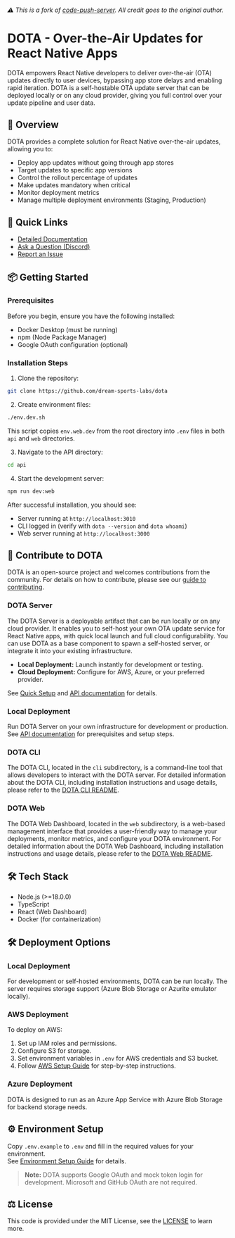 ###### ⚠️ This is a fork of [code-push-server](https://github.com/microsoft/code-push-server). All credit goes to the original author.

# DOTA - Over-the-Air Updates for React Native Apps

DOTA empowers React Native developers to deliver over-the-air (OTA) updates directly to user devices, bypassing app store delays and enabling rapid iteration. DOTA is a self-hostable OTA update server that can be deployed locally or on any cloud provider, giving you full control over your update pipeline and user data.

## 🚀 Overview

DOTA provides a complete solution for React Native over-the-air updates, allowing you to:

- Deploy app updates without going through app stores
- Target updates to specific app versions
- Control the rollout percentage of updates
- Make updates mandatory when critical
- Monitor deployment metrics
- Manage multiple deployment environments (Staging, Production)

## 🔗 Quick Links

- [Detailed Documentation](https://dota.dreamsportslabs.com/)
- [Ask a Question (Discord)](https://discord.gg/Sa6a5Scj)
- [Report an Issue](https://github.com/dream-sports-labs/dota/issues)

## 📦 Getting Started

### Prerequisites

Before you begin, ensure you have the following installed:
- Docker Desktop (must be running)
- npm (Node Package Manager)
- Google OAuth configuration (optional)

### Installation Steps

1. Clone the repository:
```bash
git clone https://github.com/dream-sports-labs/dota
```

2. Create environment files:
```bash
./env.dev.sh
```
This script copies `env.web.dev` from the root directory into `.env` files in both `api` and `web` directories.

3. Navigate to the API directory:
```bash
cd api
```

4. Start the development server:
```bash
npm run dev:web
```

After successful installation, you should see:
- Server running at `http://localhost:3010`
- CLI logged in (verify with `dota --version` and `dota whoami`)
- Web server running at `http://localhost:3000`

## 🤝 Contribute to DOTA

DOTA is an open-source project and welcomes contributions from the community. For details on how to contribute, please see our [guide to contributing](/CONTRIBUTING.md).

### DOTA Server

The DOTA Server is a deployable artifact that can be run locally or on any cloud provider. It enables you to self-host your own OTA update service for React Native apps, with quick local launch and full cloud configurability. You can use DOTA as a base component to spawn a self-hosted server, or integrate it into your existing infrastructure.

- **Local Deployment:** Launch instantly for development or testing.
- **Cloud Deployment:** Configure for AWS, Azure, or your preferred provider.

See [Quick Setup](#quick-setup) and [API documentation](./api/README.md) for details.

### Local Deployment

Run DOTA Server on your own infrastructure for development or production.  
See [API documentation](./api/README.md) for prerequisites and setup steps.

### DOTA CLI

The DOTA CLI, located in the `cli` subdirectory, is a command-line tool that allows developers to interact with the DOTA server. For detailed information about the DOTA CLI, including installation instructions and usage details, please refer to the [DOTA CLI README](./cli/README.md).

### DOTA Web

The DOTA Web Dashboard, located in the `web` subdirectory, is a web-based management interface that provides a user-friendly way to manage your deployments, monitor metrics, and configure your DOTA environment. For detailed information about the DOTA Web Dashboard, including installation instructions and usage details, please refer to the [DOTA Web README](./web/README.md).

## 🛠️ Tech Stack

- Node.js (>=18.0.0)
- TypeScript
- React (Web Dashboard)
- Docker (for containerization)

## 🛠️ Deployment Options

### Local Deployment

For development or self-hosted environments, DOTA can be run locally. The server requires storage support (Azure Blob Storage or Azurite emulator locally).

### AWS Deployment

To deploy on AWS:
1. Set up IAM roles and permissions.
2. Configure S3 for storage.
3. Set environment variables in `.env` for AWS credentials and S3 bucket.
4. Follow [AWS Setup Guide](./documentation/src/pages/documentation/deployment/aws.jsx) for step-by-step instructions.

### Azure Deployment

DOTA is designed to run as an Azure App Service with Azure Blob Storage for backend storage needs.

## ⚙️ Environment Setup

Copy `.env.example` to `.env` and fill in the required values for your environment.  
See [Environment Setup Guide](./api/ENVIRONMENT.md) for details.

> **Note:** DOTA supports Google OAuth and mock token login for development. Microsoft and GitHub OAuth are not required.

## ⚖️ License

This code is provided under the MIT License, see the [LICENSE](./LICENSE) to learn more.
